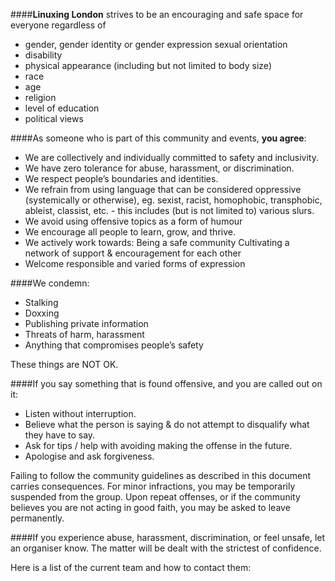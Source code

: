 ####**Linuxing London** strives to be an encouraging and safe space for everyone regardless of
* gender, gender identity or gender expression sexual orientation
* disability
* physical appearance (including but not limited to body size)
* race
* age
* religion
* level of education
* political views

####As someone who is part of this community and events, **you agree**:
* We are collectively and individually committed to safety and inclusivity.
* We have zero tolerance for abuse, harassment, or discrimination.
* We respect people’s boundaries and identities.
* We refrain from using language that can be considered oppressive (systemically or otherwise), eg. sexist, racist, homophobic, transphobic, ableist, classist, etc. - this includes (but is not limited to) various slurs.
* We avoid using offensive topics as a form of humour
* We encourage all people to learn, grow, and thrive.
* We actively work towards: Being a safe community Cultivating a network of support & encouragement for each other
* Welcome responsible and varied forms of expression

####We condemn:
* Stalking
* Doxxing
* Publishing private information
* Threats of harm, harassment
* Anything that compromises people’s safety

These things are NOT OK.


####If you say something that is found offensive, and you are called out on it:
* Listen without interruption.
* Believe what the person is saying & do not attempt to disqualify what they have to say.
* Ask for tips / help with avoiding making the offense in the future.
* Apologise and ask forgiveness.

Failing to follow the community guidelines as described in this document carries consequences. For minor infractions, you may be temporarily suspended from the group. Upon repeat offenses, or if the community believes you are not acting in good faith, you may be asked to leave permanently.

####If you experience abuse, harassment, discrimination, or feel unsafe, let an organiser know. The matter will be dealt with the strictest of confidence.

Here is a list of the current team and how to contact them:
